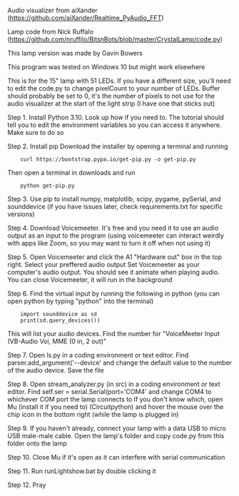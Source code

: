 
Audio visualizer from aiXander (https://github.com/aiXander/Realtime_PyAudio_FFT)

Lamp code from Nick Ruffalo (https://github.com/nruffilo/BitsnBots/blob/master/CrystalLamp/code.py)

This lamp version was made by Gavin Bowers

This program was tested on Windows 10 but might work elsewhere

This is for the 15" lamp with 51 LEDs. If you have a different size, you'll need to edit the code.py to change pixelCount to your number of LEDs. Buffer should probably be set to 0, it's the number of pixels to not use for the audio visualizer at the start of the light strip (I have one that sticks out)

Step 1. 
	Install Python 3.10. Look up how if you need to. The tutorial should tell you to edit the environment variables so you can access it anywhere. Make sure to do so

Step 2. 
	Install pip
	Download the installer by opening a terminal and running
		
		curl https://bootstrap.pypa.io/get-pip.py -o get-pip.py

Then open a terminal in downloads and run
	
		python get-pip.py

Step 3. 
	Use pip to install numpy, matplotlib, scipy, pygame, pySerial, and sounddevice 
	(if you have issues later, check requirements.txt for specific versions)

Step 4.
	Download Voicemeeter. It's free and you need it to use an audio output as an input to the program 
	(using voicemeeter can interact weirdly with apps like Zoom, so you may want to turn it off when not using it)

Step 5. 
	Open Voicemeeter and click the A1 "Hardware out" box in the top right. Select your preffered audio output 
	Set Voicemeeter as your computer's audio output. You should see it animate when playing audio. You can close Voicemeeter, it will run in the background

Step 6.
	Find the virtual input by running the following in python (you can open python by typing "python" into the terminal)
		
		import sounddevice as sd
		print(sd.query_devices())

This will list your audio devices. Find the number for "VoiceMeeter Input (VB-Audio Voi, MME (0 in, 2 out)"

Step 7. 
	Open ls.py in a coding environment or text editor. Find 
		parser.add_argument('--device'
	and change the default value to the number of the audio device. Save the file

Step 8. 
	Open stream_analyzer.py (in src) in a coding environment or text editor. Find 
		self.ser = serial.Serial(port='COM4'
	and change COM4 to whichever COM port the lamp connects to
	If you don't know which, open Mu (install it if you need to) (Circuitpython) and hover the mouse over the chip icon in the bottom right (while the lamp is plugged in)

Step 9. 
	If you haven't already, connect your lamp with a data USB to micro USB male-male cable. Open the lamp's folder and copy code.py from this folder onto the lamp

Step 10.
	Close Mu if it's open as it can interfere with serial communication

Step 11. 
	Run runLightshow.bat by double clicking it

Step 12. 
	Pray
